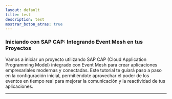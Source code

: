 ```yaml
---
layout: default
title: test
description: test
mostrar_boton_atras: true
---
```


### Iniciando con SAP CAP: Integrando Event Mesh en tus Proyectos

Vamos a iniciar un proyecto utilizando SAP CAP (Cloud Application Programming Model) integrado con Event Mesh para crear aplicaciones empresariales modernas y conectadas. Este tutorial te guiará paso a paso en la configuración inicial, permitiéndote aprovechar el poder de los eventos en tiempo real para mejorar la comunicación y la reactividad de tus aplicaciones.

---
